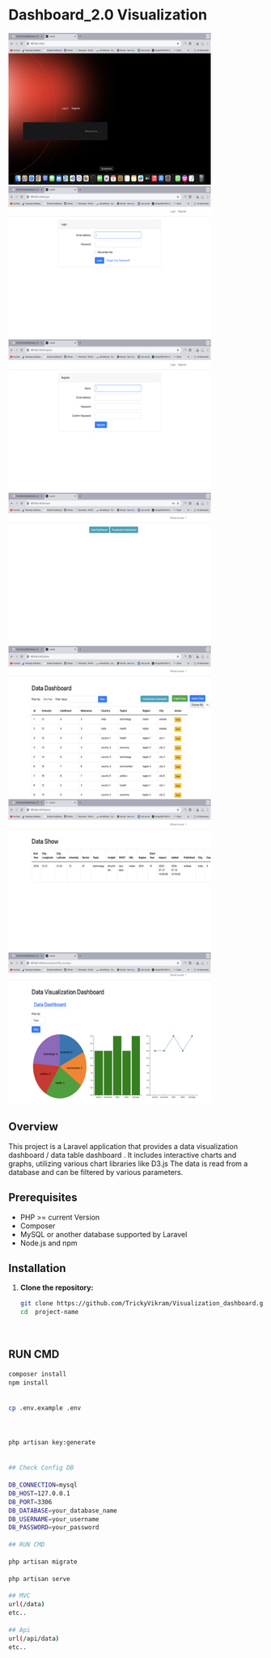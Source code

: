 # Dashboard_2.0 Visualization



<div  style="display:flax;" >
<img src="https://github.com/TrickyVikram/Dashboard_2.0/blob/main/1.png" alt="img" width="400px" height="300">
<img src="https://github.com/TrickyVikram/Dashboard_2.0/blob/main/2.png" alt="img" width="400px" height="300">
<img src="https://github.com/TrickyVikram/Dashboard_2.0/blob/main/3.png" alt="img" width="400px" height="300">
<img src="https://github.com/TrickyVikram/Dashboard_2.0/blob/main/4.png" alt="img" width="400px" height="300">
<img src="https://github.com/TrickyVikram/Dashboard_2.0/blob/main/5.png" alt="img" width="400px" height="300">
<img src="https://github.com/TrickyVikram/Dashboard_2.0/blob/main/6.png" alt="img" width="400px" height="300">
<img src="https://github.com/TrickyVikram/Dashboard_2.0/blob/main/7.png" alt="img" width="400px" height="300">



</div >



## Overview

This project is a Laravel application that provides a data visualization dashboard / data table dashboard . It includes interactive charts and graphs, utilizing various chart libraries like D3.js  The data is read from a database and can be filtered by various parameters.

## Prerequisites

- PHP >= current Version
- Composer
- MySQL or another database supported by Laravel
- Node.js and npm

## Installation

1. **Clone the repository:**
   ```bash
   git clone https://github.com/TrickyVikram/Visualization_dashboard.git
   cd  project-name




## RUN CMD 
```bash
composer install
npm install


cp .env.example .env



php artisan key:generate


## Check Config DB 

DB_CONNECTION=mysql
DB_HOST=127.0.0.1
DB_PORT=3306
DB_DATABASE=your_database_name
DB_USERNAME=your_username
DB_PASSWORD=your_password

## RUN CMD

php artisan migrate

php artisan serve

## MVC 
url(/data)
etc..

## Api
url(/api/data)
etc..





